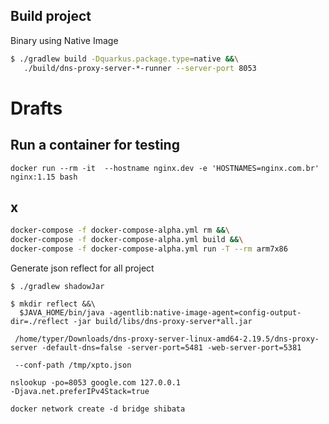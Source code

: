 ## Build project

Binary using Native Image
```bash
$ ./gradlew build -Dquarkus.package.type=native &&\
   ./build/dns-proxy-server-*-runner --server-port 8053
```

# Drafts

## Run a container  for testing

```
docker run --rm -it  --hostname nginx.dev -e 'HOSTNAMES=nginx.com.br' nginx:1.15 bash
```
## x
```bash
docker-compose -f docker-compose-alpha.yml rm &&\
docker-compose -f docker-compose-alpha.yml build &&\
docker-compose -f docker-compose-alpha.yml run -T --rm arm7x86
```

Generate json reflect for all project 

```
$ ./gradlew shadowJar

$ mkdir reflect &&\
  $JAVA_HOME/bin/java -agentlib:native-image-agent=config-output-dir=./reflect -jar build/libs/dns-proxy-server*all.jar

 /home/typer/Downloads/dns-proxy-server-linux-amd64-2.19.5/dns-proxy-server -default-dns=false -server-port=5481 -web-server-port=5381 
 
 --conf-path /tmp/xpto.json

```


```
nslookup -po=8053 google.com 127.0.0.1
-Djava.net.preferIPv4Stack=true

docker network create -d bridge shibata


```
